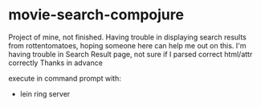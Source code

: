 movie-search-compojure
======================

Project of mine, not finished. 
Having trouble in displaying search results from rottentomatoes, hoping someone here can help me out on this. 
I'm having trouble in Search Result page, not sure if I parsed correct html/attr correctly
Thanks in advance

execute in command prompt with:
- lein ring server
